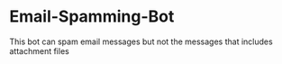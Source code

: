 # Email-Spamming-Bot
This bot can spam email messages but not the messages that includes attachment files

